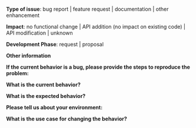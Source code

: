 <!-- Note: for support questions, you are strongly advised to use [Stack Overflow](https://stackoverflow.com/questions/tagged/chisel). -->
<!--
This repository's issues are reserved for feature requests and bug reports.
Please select the item best describing the issue in each category and delete the other items.
-->
<!-- choose all that apply -->
**Type of issue**: bug report | feature request | documentation | other enhancement

<!-- choose one -->
**Impact**: no functional change | API addition (no impact on existing code) | API modification | unknown

<!-- choose one -->
**Development Phase**: request | proposal

**Other information**
 <!-- include detailed explanation, stacktraces, related issues, suggestions how to fix, links for us to have context, eg. Stack Overflow, gitter, Scastie (https://scastie.scala-lang.org/KtzZQ3nFTea9KoNh0tRqtg) -->

**If the current behavior is a bug, please provide the steps to reproduce the problem:**

**What is the current behavior?**

**What is the expected behavior?**

**Please tell us about your environment:**
<!--    (examples)
    - version: `3.0-SNAPSHOT`
    - OS: `Linux knight 4.4.0-92-generic #115-Ubuntu SMP Thu Aug 10 09:04:33 UTC 2017 x86_64 x86_64 x86_64 GNU/Linux`
-->
**What is the use case for changing the behavior?**
